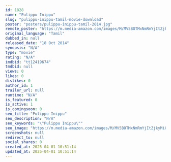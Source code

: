```yaml
---
id: 1828
name: "Pulippu Inippu"
slug: "pulippu-inippu-tamil-movie-download"
poster: "posters/pulippu-inippu-tamil-2014.jpg"
remote_poster: "https://m.media-amazon.com/images/M/MV5BOTMxNmRmYjItZjkyMi00NzRmLTgzYmItYjI5ZDM2MjI3NjAzXkEyXkFqcGdeQXVyNDM4NjkzMDY@._V1_SX300.jpg"
original_language: "Tamil"
dubbed_in: null
released_date: "18 Oct 2014"
synopsis: "N/A"
type: "movie"
rating: "N/A"
imdbid: "tt12419674"
tmdbid: null
views: 0
likes: 0
dislikes: 0
author_id: 1
trailer_url: null
runtime: "N/A"
is_featured: 0
is_active: 1
is_comingsoon: 0
seo_title: "Pulippu Inippu"
seo_description: "N/A"
seo_keywords: "\"Pulippu Inippu\""
seo_image: "https://m.media-amazon.com/images/M/MV5BOTMxNmRmYjItZjkyMi00NzRmLTgzYmItYjI5ZDM2MjI3NjAzXkEyXkFqcGdeQXVyNDM4NjkzMDY@._V1_SX300.jpg"
screenshots: null
redirect_to: null
social_shares: 0
created_at: 2025-04-01 10:51:14
updated_at: 2025-04-01 10:51:14
---
```



